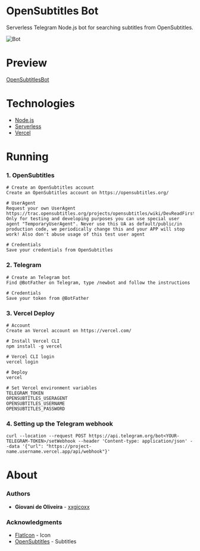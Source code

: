 # OpenSubtitles Bot
Serverless Telegram Node.js bot for searching subtitles from OpenSubtitles.

![Bot](https://i.imgur.com/zkHn3eg.png)

# Preview
[OpenSubtitlesBot](https://t.me/opensubtitlesbot)

# Technologies
* [Node.js](https://nodejs.org/en/)
* [Serverless](https://www.cloudflare.com/learning/serverless/what-is-serverless/)
* [Vercel](https://vercel.com/)

# Running
### 1. OpenSubtitles
````
# Create an OpenSubtitles account
Create an OpenSubtitles account on https://opensubtitles.org/

# UserAgent
Request your own UserAgent https://trac.opensubtitles.org/projects/opensubtitles/wiki/DevReadFirst#Howtorequestanewuseragent. Only for testing and developing purposes you can use special user agent "TemporaryUserAgent". Never use this UA as default/public/in production code, we periodically change this and your APP will stop work! Also don't abuse usage of this test user agent

# Credentials
Save your credentials from OpenSubtitles
````

### 2. Telegram
````
# Create an Telegram bot
Find @BotFather on Telegram, type /newbot and follow the instructions

# Credentials
Save your token from @BotFather
````

### 3. Vercel Deploy
````
# Account
Create an Vercel account on https://vercel.com/

# Install Vercel CLI
npm install -g vercel

# Vercel CLI login
vercel login

# Deploy
vercel

# Set Vercel environment variables
TELEGRAM_TOKEN
OPENSUBTITLES_USERAGENT
OPENSUBTITLES_USERNAME
OPENSUBTITLES_PASSWORD
````

### 4. Setting up the Telegram webhook
````
curl --location --request POST https://api.telegram.org/bot<YOUR-TELEGRAM-TOKEN>/setWebhook --header 'Content-type: application/json' --data '{"url": "https://project-name.username.vercel.app/api/webhook"}'
````

# About

### Authors
* **Giovani de Oliveira** - [xxgicoxx](https://github.com/xxgicoxx/)

### Acknowledgments
* [FlatIcon](https://www.flaticon.com/) - Icon
* [OpenSubtitles](https://www.opensubtitles.org/) - Subtitles